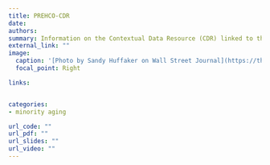 ```yaml
---
title: PREHCO-CDR
date: 
authors: 
summary: Information on the Contextual Data Resource (CDR) linked to the Puerto Rican Health Conditions Project (PREHCO) supported by the National Institute on Aging.
external_link: ""
image:
  caption: '[Photo by Sandy Huffaker on Wall Street Journal](https://th.bing.com/th/id/OIP.YL_jO7Gi_e5EGFkleGhVfQHaE8?pid=ImgDet&rs=1)'
  focal_point: Right

links:


categories:
- minority aging

url_code: ""
url_pdf: ""
url_slides: ""
url_video: ""
---
```







